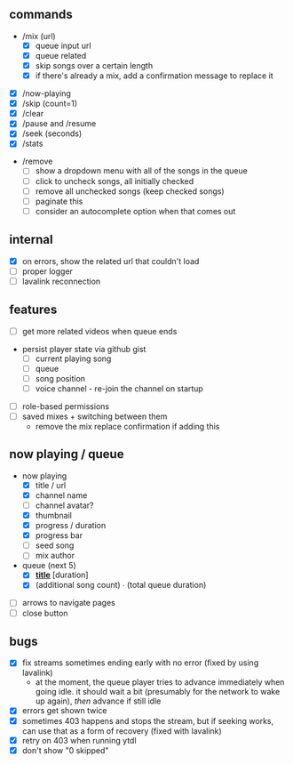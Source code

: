 ## commands

- /mix (url)
  - [x] queue input url
  - [x] queue related
  - [x] skip songs over a certain length
  - [x] if there's already a mix, add a confirmation message to replace it
- [x] /now-playing
- [x] /skip (count=1)
- [x] /clear
- [x] /pause and /resume
- [x] /seek (seconds)
- [x] /stats
- /remove
  - [ ] show a dropdown menu with all of the songs in the queue
  - [ ] click to uncheck songs, all initially checked
  - [ ] remove all unchecked songs (keep checked songs)
  - [ ] paginate this
  - [ ] consider an autocomplete option when that comes out

## internal

- [x] on errors, show the related url that couldn't load
- [ ] proper logger
- [ ] lavalink reconnection

## features

- [ ] get more related videos when queue ends
- persist player state via github gist
  - [ ] current playing song
  - [ ] queue
  - [ ] song position
  - [ ] voice channel - re-join the channel on startup
- [ ] role-based permissions
- [ ] saved mixes + switching between them
  - remove the mix replace confirmation if adding this

## now playing / queue

- now playing
  - [x] title / url
  - [x] channel name
  - [ ] channel avatar?
  - [x] thumbnail
  - [x] progress / duration
  - [x] progress bar
  - [ ] seed song
  - [ ] mix author
- queue (next 5)
  - [x] **[title](url)** [duration]
  - [x] (additional song count) ∙ (total queue duration)
- [ ] arrows to navigate pages
- [ ] close button

## bugs

- [x] fix streams sometimes ending early with no error (fixed by using lavalink)
  - at the moment, the queue player tries to advance immediately when going idle. it should wait a bit (presumably for the network to wake up again), _then_ advance if still idle
- [x] errors get shown twice
- [x] sometimes 403 happens and stops the stream, but if seeking works, can use that as a form of recovery (fixed with lavalink)
- [x] retry on 403 when running ytdl
- [x] don't show "0 skipped"
